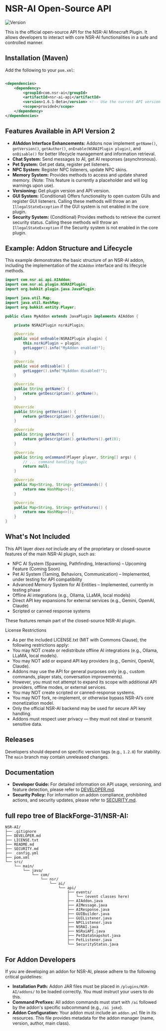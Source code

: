 # NSR-AI Open-Source API

![Version](https://img.shields.io/badge/Version-1.6.1--pre-blue.svg)

This is the official open-source API for the NSR-AI Minecraft Plugin. It allows developers to interact with core NSR-AI functionalities in a safe and controlled manner.

## Installation (Maven)

Add the following to your `pom.xml`:

```xml

<dependencies>
    <dependency>
        <groupId>com.nsr-ai</groupId>
        <artifactId>nsr-ai-api</artifactId>
        <version>1.6.1-Beta</version> <!-- Use the current API version -->
        <scope>provided</scope>
    </dependency>
</dependencies>
```

## Features Available in API Version 2

*   **AIAddon Interface Enhancements:** Addons now implement `getName()`, `getVersion()`, `getAuthor()`, `onEnable(NSRAIPlugin plugin)`, and `onDisable()` for better lifecycle management and information retrieval.
*   **Chat System:** Send messages to AI, get AI responses (asynchronous).
*   **Pet System:** Get pet data, register pet listeners.
*   **NPC System:** Register NPC listeners, update NPC skins.
*   **Memory System:** Provides methods to access and update shared memory. (Note: This feature is currently a placeholder and will log warnings upon use).
*   **Versioning:** Get plugin version and API version.
*   **GUI System:** (Conditional) Offers functionality to open custom GUIs and register GUI listeners. Calling these methods will throw an an `IllegalStateException` if the GUI system is not enabled in the core plugin.
*   **Security System:** (Conditional) Provides methods to retrieve the current security status. Calling these methods will throw an `IllegalStateException` if the Security system is not enabled in the core plugin.

## Example: Addon Structure and Lifecycle

This example demonstrates the basic structure of an NSR-AI addon, including the implementation of the `AIAddon` interface and its lifecycle methods.

```java
import com.nsr.ai.api.AIAddon;
import com.nsr.ai.plugin.NSRAIPlugin;
import org.bukkit.plugin.java.JavaPlugin;

import java.util.Map;
import java.util.HashMap;
import org.bukkit.entity.Player;

public class MyAddon extends JavaPlugin implements AIAddon {

    private NSRAIPlugin nsrAiPlugin;

    @Override
    public void onEnable(NSRAIPlugin plugin) {
        this.nsrAiPlugin = plugin;
        getLogger().info("MyAddon enabled!");
    }

    @Override
    public void onDisable() {
        getLogger().info("MyAddon disabled!");
    }

    @Override
    public String getName() {
        return getDescription().getName();
    }

    @Override
    public String getVersion() {
        return getDescription().getVersion();
    }

    @Override
    public String getAuthor() {
        return getDescription().getAuthors().get(0);
    }

    @Override
    public String onCommand(Player player, String[] args) {
        // ... command handling logic
        return null;
    }

    @Override
    public Map<String, String> getCommands() {
        return new HashMap<>();
    }

    @Override
    public Map<String, String> getFeatures() {
        return new HashMap<>();
    }
}
```

## What's Not Included

This API layer *does not* include any of the proprietary or closed-source features of the main NSR-AI plugin, such as:

*   NPC AI System (Spawning, Pathfinding, Interactions) – Upcoming Feature (Coming Soon)
*   Pet AI System (Taming, Behaviors, Communication) – Implemented, under testing for API compatibility
*   Advanced Memory System for AI Entities – Implemented, currently in testing phase
*   Offline AI integrations (e.g., Ollama, LLaMA, local models)
*   Direct API key expansions for external services (e.g., Gemini, OpenAI, Claude)
*   Scripted or canned response systems

These features remain part of the closed-source NSR-AI plugin.

License Restrictions

*   As per the included LICENSE.txt (MIT with Commons Clause), the following restrictions apply:
*   You may NOT create or redistribute offline AI integrations (e.g., Ollama, LLaMA, local models).
*   You may NOT add or expand API key providers (e.g., Gemini, OpenAI, Claude).
*   Addons may use the API for general purposes only (e.g., custom commands, player stats, conversation improvements).
*   However, you must not attempt to expand its scope with additional API providers, offline modes, or external services.
*   You may NOT create scripted or canned-response systems.
*   You may NOT fork, re-implement, or otherwise bypass NSR-AI’s core monetization model.
*   Only the official NSR-AI backend may be used for secure API key handling.
*   Addons must respect user privacy — they must not steal or transmit sensitive data.

## Releases

Developers should depend on specific version tags (e.g., `1.2.0`) for stability. The `main` branch may contain unreleased changes.

## Documentation

*   **Developer Guide:** For detailed information on API usage, versioning, and feature detection, please refer to [DEVELOPER.md](DEVELOPER.md).
*   **Security Policy:** For information on addon compliance, prohibited actions, and security updates, please refer to [SECURITY.md](SECURITY.md).

## full repo tree of BlackForge-31/NSR-AI:

```directory tree
NSR-AI/
├── .gitignore
├── DEVELOPER.md
├── LICENSE.txt
├── README.md
├── SECURITY.md
├── _config.yml
├── pom.xml
└── src/
    └── main/
        └── java/
            └── com/
                └── nsr/
                    └── ai/
                        └── api/
                            ├── events/
                            │   └── (event classes here)
                            ├── AIAddon.java
                            ├── AIMessage.java
                            ├── AIResponse.java
                            ├── GUIBuilder.java
                            ├── GUIListener.java
                            ├── NPCListener.java
                            ├── NSRAI.java
                            ├── NSRaiAPI.java
                            ├── PetDataSnapshot.java
                            ├── PetListener.java
                            └── SecurityStatus.java
```

## For Addon Developers

If you are developing an addon for NSR-AI, please adhere to the following critical guidelines:

*   **Installation Path:** Addon JAR files must be placed in `/plugins/NSR-AI/addons/` to be loaded correctly. You must instruct your users to do this.
*   **Command Prefixes:** All addon commands must start with `/ai` followed by the addon's specific subcommand (e.g., `/ai joke`).
*   **Addon Configuration:** Your addon must include an `addon.yml` file in its resources. This file provides metadata for the addon manager (name, version, author, main class).

